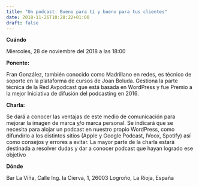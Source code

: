 ```yaml
---
title: "Un podcast: Bueno para tí y bueno para tus clientes"
date: 2018-11-26T10:28:22+01:00
draft: false
---
```

__Cuándo__

Miercoles, 28 de noviembre del 2018  a las 18:00

__Ponente:__

Fran González, también conocido como Madrillano en redes, es técnico de soporte en la plataforma de cursos de Joan Boluda. Gestiona la parte técnica de la Red Avpodcast que está basada en WordPress y fue Premio a la mejor Iniciativa de difusión del podcasting en 2016.

__Charla:__

Se dará a conocer las ventajas de este medio de comunicación para mejorar la imagen de marca y/o marca personal. Se indicará que se necesita para alojar un podcast en nuestro propio WordPress, como difundirlo a los distintos sitios (Apple y Google Podcast, IVoox, Spotify) así como consejos y errores a evitar. La mayor parte de la charla estará destinada a resolver dudas y dar a conocer podcast que hayan logrado ese objetivo

__Dónde__

Bar La Viña, Calle Ing. la Cierva, 1, 26003 Logroño, La Rioja, España